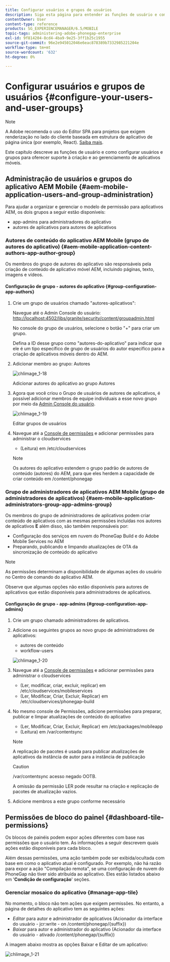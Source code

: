 ```yaml
---
title: Configurar usuários e grupos de usuários
description: Siga esta página para entender as funções de usuário e como configurar seus usuários e grupos para oferecer suporte à criação e ao gerenciamento de seus aplicativos móveis.
contentOwner: User
content-type: reference
products: SG_EXPERIENCEMANAGER/6.5/MOBILE
topic-tags: administering-adobe-phonegap-enterprise
exl-id: 9f814204-8cd4-4ba9-9e25-3ff1b25c1955
source-git-commit: 96e2e945012046e6eac878389b7332985221204e
workflow-type: tm+mt
source-wordcount: '632'
ht-degree: 0%

---
```


# Configurar usuários e grupos de usuários {#configure-your-users-and-user-groups}

>[!NOTE]
>
>A Adobe recomenda o uso do Editor SPA para projetos que exigem renderização no lado do cliente baseada em estrutura de aplicativo de página única (por exemplo, React). [Saiba mais](/help/sites-developing/spa-overview.md).

Este capítulo descreve as funções de usuário e como configurar usuários e grupos para oferecer suporte à criação e ao gerenciamento de aplicativos móveis.

## Administração de usuários e grupos do aplicativo AEM Mobile {#aem-mobile-application-users-and-group-administration}

Para ajudar a organizar e gerenciar o modelo de permissão para aplicativos AEM, os dois grupos a seguir estão disponíveis:

* app-admins para administradores do aplicativo
* autores de aplicativos para autores de aplicativos

### Autores de conteúdo do aplicativo AEM Mobile (grupo de autores do aplicativo) {#aem-mobile-application-content-authors-app-author-group}

Os membros do grupo de autores do aplicativo são responsáveis pela criação de conteúdo de aplicativo móvel AEM, incluindo páginas, texto, imagens e vídeos.

#### Configuração de grupo - autores do aplicativo {#group-configuration-app-authors}

1. Crie um grupo de usuários chamado &quot;autores-aplicativos&quot;:

   Navegue até o Admin Console do usuário: [http://localhost:4502/libs/granite/security/content/groupadmin.html](http://localhost:4502/libs/granite/security/content/groupadmin.html)

   No console do grupo de usuários, selecione o botão &quot;+&quot; para criar um grupo.

   Defina a ID desse grupo como &quot;autores-do-aplicativo&quot; para indicar que ele é um tipo específico de grupo de usuários do autor específico para a criação de aplicativos móveis dentro do AEM.

1. Adicionar membro ao grupo: Autores

   ![chlimage_1-18](assets/chlimage_1-18.png)

   Adicionar autores do aplicativo ao grupo Autores

1. Agora que você criou o Grupo de usuários de autores de aplicativos, é possível adicionar membros de equipe individuais a esse novo grupo por meio da [Admin Console do usuário](http://localhost:4502/libs/granite/security/content/useradmin.md).

   ![chlimage_1-19](assets/chlimage_1-19.png)

   Editar grupos de usuários

1. Navegue até a [Console de permissões](http://localhost:4502/useradmin) e adicionar permissões para administrar o cloudservices

   * (Leitura) em /etc/cloudservices

   >[!NOTE]
   >
   >Os autores do aplicativo estendem o grupo padrão de autores de conteúdo (autores) do AEM, para que eles herdem a capacidade de criar conteúdo em /content/phonegap

### Grupo de administradores de aplicativos AEM Mobile (grupo de administradores de aplicativos) {#aem-mobile-application-administrators-group-app-admins-group}

Os membros do grupo de administradores de aplicativos podem criar conteúdo de aplicativos com as mesmas permissões incluídas nos autores de aplicativos **E** além disso, são também responsáveis por:

* Configuração dos serviços em nuvem do PhoneGap Build e do Adobe Mobile Services no AEM
* Preparando, publicando e limpando atualizações de OTA da sincronização de conteúdo do aplicativo

>[!NOTE]
>
>As permissões determinam a disponibilidade de algumas ações do usuário no Centro de comando do aplicativo AEM.
>
>Observe que algumas opções não estão disponíveis para autores de aplicativos que estão disponíveis para administradores de aplicativos.

#### Configuração de grupo - app-admins {#group-configuration-app-admins}

1. Crie um grupo chamado administradores de aplicativos.
1. Adicione os seguintes grupos ao novo grupo de administradores de aplicativos:

   * autores de conteúdo
   * workflow-users

   ![chlimage_1-20](assets/chlimage_1-20.png)

1. Navegue até a [Console de permissões](http://localhost:4502/useradmin) e adicionar permissões para administrar o cloudservices

   * (Ler, modificar, criar, excluir, replicar) em /etc/cloudservices/mobileservices
   * (Ler, Modificar, Criar, Excluir, Replicar) em /etc/cloudservices/phonegap-build

1. No mesmo console de Permissões, adicione permissões para preparar, publicar e limpar atualizações de conteúdo do aplicativo

   * (Ler, Modificar, Criar, Excluir, Replicar) em /etc/packages/mobileapp
   * (Leitura) em /var/contentsync

   >[!NOTE]
   >
   >A replicação de pacotes é usada para publicar atualizações de aplicativos da instância de autor para a instância de publicação

   >[!CAUTION]
   >
   >/var/contentsync acesso negado OOTB.
   >
   >A omissão da permissão LER pode resultar na criação e replicação de pacotes de atualização vazios.

1. Adicione membros a este grupo conforme necessário

## Permissões de bloco do painel {#dashboard-tile-permissions}

Os blocos de painéis podem expor ações diferentes com base nas permissões que o usuário tem. As informações a seguir descrevem quais ações estão disponíveis para cada bloco.

Além dessas permissões, uma ação também pode ser exibida/ocultada com base em como o aplicativo atual é configurado. Por exemplo, não há razão para expor a ação &quot;Compilação remota&quot;, se uma configuração de nuvem do PhoneGap não tiver sido atribuída ao aplicativo. Eles estão listados abaixo em &#39;**Condição de configuração**&#39; seções.

### Gerenciar mosaico do aplicativo {#manage-app-tile}

No momento, o bloco não tem ações que exigem permissões. No entanto, a página de detalhes do aplicativo tem as seguintes ações:

* *Editar* para autor e administrador de aplicativos (Acionador da interface do usuário - jcr:write - on /content/phonegap/{suffix})
* *Baixar* para autor e administrador do aplicativo (Acionador da interface do usuário - ativado /content/phonegap/{suffix})

A imagem abaixo mostra as opções Baixar e Editar de um aplicativo:

![chlimage_1-21](assets/chlimage_1-21.png)
